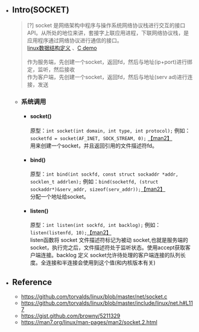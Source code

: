 * ## Intro(SOCKET)

    > [?] socket 是网络架构中程序与操作系统网络协议栈进行交互的接口API。从所处的地位来讲，套接字上联应用进程，下联网络协议栈，是应用程序通过网络协议进行通信的接口。
    <br> [linux数据结构定义](https://github.com/torvalds/linux/blob/master/include/linux/net.h#L117) 、[C demo](https://gist.github.com/browny/5211329)
    <br><br>作为服务端，先创建一个socket，返回fd，然后与地址(ip+port)进行绑定，监听，然后接收
    <br>作为客户端，先创建一个socket，返回fd，然后与地址(serv ad)进行连接，发送

    + ### 系统调用

        - #### socket()

            原型：`int socket(int domain, int type, int protocol);` 例如：`socketfd = socket(AF_INET, SOCK_STREAM, 0);` [【man2】](https://man7.org/linux/man-pages/man2/socket.2.html)
            <br>用来创建一个socket，并且返回引用的文件描述符fd。

        - #### bind()

            原型：`int bind(int sockfd, const struct sockaddr *addr, socklen_t addrlen);` 例如：`bind(socketfd, (struct sockaddr*)&serv_addr, sizeof(serv_addr));`[【man2】](https://man7.org/linux/man-pages/man2/bind.2.html) 
            <br>分配一个地址给socket。
            
        - #### listen()

            原型：`int listen(int sockfd, int backlog);` 例如：`listen(listenfd, 10);`[【man2】](https://man7.org/linux/man-pages/man2/listen.2.html) 
            <br>listen函数将 socket 文件描述符标记为被动 socket,也就是服务端的socket，执行完之后，文件描述符处于监听状态。使用accept获取客户端连接。backlog 定义 socket允许待处理的客户端连接的队列长度。全连接和半连接会使用到这个值(和内核版本有关)

* ## Reference

    + https://github.com/torvalds/linux/blob/master/net/socket.c
    + https://github.com/torvalds/linux/blob/master/include/linux/net.h#L117
    + https://gist.github.com/browny/5211329
    + https://man7.org/linux/man-pages/man2/socket.2.html